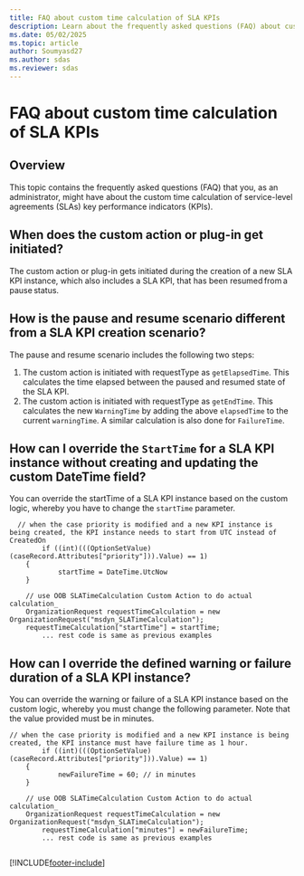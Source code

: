 ```yaml
---
title: FAQ about custom time calculation of SLA KPIs
description: Learn about the frequently asked questions (FAQ) about custom time calculation of SLA KPIs.
ms.date: 05/02/2025
ms.topic: article
author: Soumyasd27
ms.author: sdas
ms.reviewer: sdas
---
```


# FAQ about custom time calculation of SLA KPIs

## Overview

This topic contains the frequently asked questions (FAQ) that you, as an administrator, might have about the custom time calculation of service-level agreements (SLAs) key performance indicators (KPIs).

## When does the custom action or plug-in get initiated?

The custom action or plug-in gets initiated during the creation of a new SLA KPI instance, which also includes a SLA KPI, that has been resumed from a pause status.

## How is the pause and resume scenario different from a SLA KPI creation scenario?

The pause and resume scenario includes the following two steps:

1. The custom action is initiated with requestType as `getElapsedTime`. This calculates the time elapsed between the paused and resumed state of the SLA KPI.
2. The custom action is initiated with requestType as `getEndTime`. This calculates the new `WarningTime` by adding the above `elapsedTime` to the current `warningTime`. A similar calculation is also done for `FailureTime`.

## How can I override the `StartTime` for a SLA KPI instance without creating and updating the custom DateTime field?

You can override the startTime of a SLA KPI instance based on the custom logic, whereby you have to change the `startTime` parameter.
```
  // when the case priority is modified and a new KPI instance is being created, the KPI instance needs to start from UTC instead of CreatedOn
        if ((int)(((OptionSetValue)(caseRecord.Attributes["priority"])).Value) == 1)
	{
            startTime = DateTime.UtcNow
	}

	// use OOB SLATimeCalculation Custom Action to do actual calculation_
	OrganizationRequest requestTimeCalculation = new OrganizationRequest("msdyn_SLATimeCalculation");
	requestTimeCalculation["startTime"] = startTime;
        ... rest code is same as previous examples
```

## How can I override the defined warning or failure duration of a SLA KPI instance?

You can override the warning or failure of a SLA KPI instance based on the custom logic, whereby you must change the following parameter. Note that the value provided must be in minutes.

```
// when the case priority is modified and a new KPI instance is being created, the KPI instance must have failure time as 1 hour.
        if ((int)(((OptionSetValue)(caseRecord.Attributes["priority"])).Value) == 1)
	{
            newFailureTime = 60; // in minutes
	}

	// use OOB SLATimeCalculation Custom Action to do actual calculation_
	OrganizationRequest requestTimeCalculation = new OrganizationRequest("msdyn_SLATimeCalculation");
        requestTimeCalculation["minutes"] = newFailureTime;
        ... rest code is same as previous examples
```


```

```
[!INCLUDE[footer-include](../../includes/footer-banner.md)]

